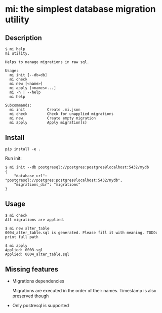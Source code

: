 # mi: the simplest database migration utility
    
## Description
    
    $ mi help 
    mi utility.

    Helps to manage migrations in raw sql.
    
    Usage:
      mi init [--db=db]
      mi check
      mi new [<name>]
      mi apply [<names>...]
      mi -h | --help
      mi help
    
    Subcommands:
      mi init          Create .mi.json
      mi check         Check for unapplied migrations
      mi new           Create empty migration
      mi apply         Apply migration(s)

## Install

    pip install -e .

Run init:

    $ mi init --db postgresql://postgres:postgres@localhost:5432/mydb
    {
        "database_url": "postgresql://postgres:postgres@localhost:5432/mydb",
        "migrations_dir": "migrations"
    }
    




## Usage

    $ mi check
    All migrations are applied.

    $ mi new alter_table
    0004_alter_table.sql is generated. Please fill it with meaning. TODO: print full path

    $ mi apply
    Applied: 0003.sql
    Applied: 0004_alter_table.sql



## Missing features

- Migrations dependencies
  
  Migrations are executed in the order of their names. Timestamp is also preserved though
  
- Only postresql is supported

